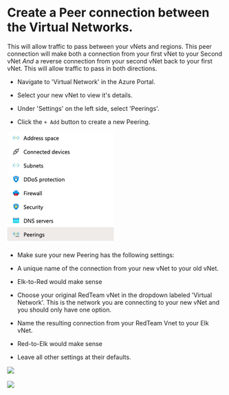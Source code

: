 # Create a Peer connection between the Virtual Networks.

This will allow traffic to pass between your vNets and regions. This peer connection will make both a connection from your first vNet to your Second vNet _And_ a reverse connection from your second vNet back to your first vNet. This will allow traffic to pass in both directions.

- Navigate to 'Virtual Network' in the Azure Portal.

- Select your new vNet to view it's details.

- Under 'Settings' on the left side, select 'Peerings'.

- Click the `+ Add` button to create a new Peering.

![](/Images/Peerings-side.png)

- Make sure your new Peering has the following settings:

- A unique name of the connection from your new vNet to your old vNet.
- Elk-to-Red would make sense

- Choose your original RedTeam vNet in the dropdown labeled 'Virtual Network'. This is the network you are connecting to your new vNet and you should only have one option.

- Name the resulting connection from your RedTeam Vnet to your Elk vNet.
- Red-to-Elk would make sense

- Leave all other settings at their defaults.

![](/Images/vNet-images/Peering.png)

![](/Images/vNet-images/Peerings-final.png)


